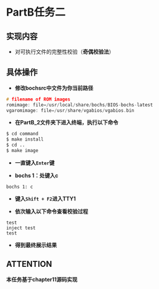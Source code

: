# PartB任务二

## 实现内容

* 对可执行文件的完整性校验（**奇偶校验法**）

## 具体操作

* **修改bochsrc中文件为你当前路径**
``` c
# filename of ROM images
romimage: file=/usr/local/share/bochs/BIOS-bochs-latest
vgaromimage: file=/usr/share/vgabios/vgabios.bin
```

* **在PartB_2文件夹下进入终端，执行以下命令**
``` bash
$ cd command
$ make install
$ cd ..
$ make image
```

* **一直键入```Enter```键**

* **bochs 1：处键入c**

```
bochs 1: c
```

* **键入```Shift + F2```进入TTY1**

* **依次输入以下命令查看校验过程**

```
test
inject test
test
```

* **得到最终展示结果**

## ATTENTION
**本任务基于chapter11源码实现**
